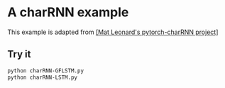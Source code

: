 # A charRNN example
This example is adapted from [[Mat Leonard's pytorch-charRNN project]](https://github.com/mcleonard/pytorch-charRNN)

## Try it
```bash
python charRNN-GFLSTM.py 
python charRNN-LSTM.py 
```
